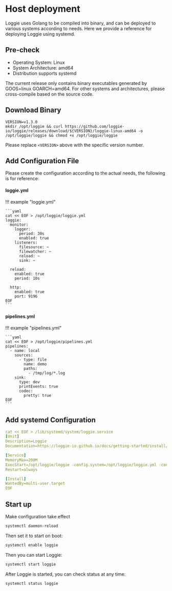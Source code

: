 # Host deployment
 
Loggie uses Golang to be compiled into binary, and can be deployed to various systems according to needs.
Here we provide a reference for deploying Loggie using systemd.

## Pre-check
- Operating System: Linux
- System Architecture: amd64
- Distribution supports systemd

The current release only contains binary executables generated by GOOS=linux GOARCH=amd64. For other systems and architectures, please cross-compile based on the source code.

## Download Binary

```
VERSION=v1.3.0
mkdir /opt/loggie && curl https://github.com/loggie-io/loggie/releases/download/${VERSION}/loggie-linux-amd64 -o /opt/loggie/loggie && chmod +x /opt/loggie/loggie
```

Please replace `<VERSION>` above with the specific version number.

## Add Configuration File

Please create the configuration according to the actual needs, the following is for reference:

#### loggie.yml

!!! example "loggie.yml"

    ```yaml
    cat << EOF > /opt/loggie/loggie.yml
    loggie:
      monitor:
        logger:
          period: 30s
          enabled: true
        listeners:
          filesource: ~
          filewatcher: ~
          reload: ~
          sink: ~
    
      reload:
        enabled: true
        period: 10s
    
      http:
        enabled: true
        port: 9196
    EOF
    ```


#### pipelines.yml

!!! example "pipelines.yml"

    ```yaml
    cat << EOF > /opt/loggie/pipelines.yml
    pipelines:
      - name: local
        sources:
          - type: file
            name: demo
            paths:
              - /tmp/log/*.log
        sink:
          type: dev
          printEvents: true
          codec:
            pretty: true
    EOF
    ```

## Add systemd Configuration

```yaml
cat << EOF > /lib/systemd/system/loggie.service
[Unit]
Description=Loggie
Documentation=https://loggie-io.github.io/docs/getting-started/install/node/

[Service]
MemoryMax=200M
ExecStart=/opt/loggie/loggie -config.system=/opt/loggie/loggie.yml -config.pipeline=/opt/loggie/pipelines.yml
Restart=always

[Install]
WantedBy=multi-user.target
EOF
```

## Start up

Make configuration take effect
```bash
systemctl daemon-reload
```

Then set it to start on boot:
```bash
systemctl enable loggie
```

Then you can start Loggie:

```bash
systemctl start loggie
```

After Loggie is started, you can check status at any time:
```bash
systemctl status loggie
```
